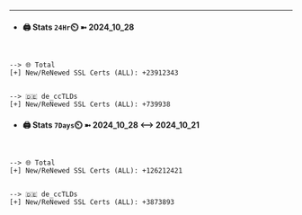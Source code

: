 

---
- #### 🖨️ **Stats** `24Hr`⏲️ ➼ 2024_10_28
```console


--> 🌐 Total
[+] New/ReNewed SSL Certs (ALL): +23912343


--> 🇩🇪 de_ccTLDs
[+] New/ReNewed SSL Certs (ALL): +739938

```

- #### 🖨️ **Stats** `7Days`⏲️ ➼ 2024_10_28 <--> 2024_10_21
```console


--> 🌐 Total
[+] New/ReNewed SSL Certs (ALL): +126212421


--> 🇩🇪 de_ccTLDs
[+] New/ReNewed SSL Certs (ALL): +3873893

```


